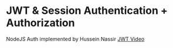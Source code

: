 # JWT & Session Authentication + Authorization
NodeJS Auth implemented by Hussein Nassir [JWT Video](https://youtu.be/T0k-3Ze4NLo)


